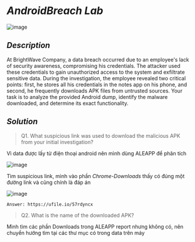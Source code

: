 # _AndroidBreach Lab_

![image](https://github.com/user-attachments/assets/3ec7808e-5d0c-4d92-80c1-db282ccc5843)

## _Description_

At BrightWave Company, a data breach occurred due to an employee's lack of security awareness, compromising his credentials. The attacker used these credentials to gain unauthorized access to the system and exfiltrate sensitive data. During the investigation, the employee revealed two critical points: first, he stores all his credentials in the notes app on his phone, and second, he frequently downloads APK files from untrusted sources. Your task is to analyze the provided Android dump, identify the malware downloaded, and determine its exact functionality.

## _Solution_

> Q1. What suspicious link was used to download the malicious APK from your initial investigation?

Vì data được lấy từ điện thoại android nên mình dùng ALEAPP để phân tích

![image](https://github.com/user-attachments/assets/569a90a0-e506-4d1d-b0e4-729412998bcf)

Tìm suspicious link, mình vào phần _Chrome-Downloads_ thấy có đúng một đường link và cũng chính là đáp án

![image](https://github.com/user-attachments/assets/ef67dc46-6b7c-4a86-8108-985d5432aa3c)

```
Answer: https://ufile.io/57rdyncx
```

> Q2. What is the name of the downloaded APK?

Mình tìm các phần Downloads trong ALEAPP report nhưng không có, nên chuyển hướng tìm tại các thư mục có trong data trên máy
